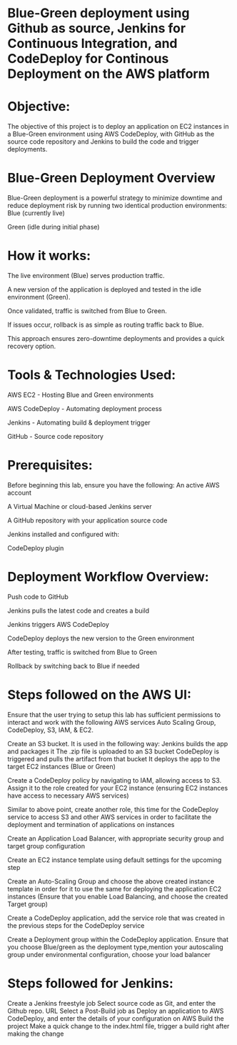 # Blue-Green deployment using Github as source, Jenkins for Continuous Integration, and CodeDeploy for Continous Deployment on the AWS platform

# Objective:
The objective of this project is to deploy an application on EC2 instances in a Blue-Green environment using AWS CodeDeploy, with GitHub as the source code repository and Jenkins to build the code and trigger deployments.

# Blue-Green Deployment Overview
Blue-Green deployment is a powerful strategy to minimize downtime and reduce deployment risk by running two identical production environments:
Blue (currently live)


Green (idle during initial phase)


# How it works:
The live environment (Blue) serves production traffic.


A new version of the application is deployed and tested in the idle environment (Green).


Once validated, traffic is switched from Blue to Green.


If issues occur, rollback is as simple as routing traffic back to Blue.


This approach ensures zero-downtime deployments and provides a quick recovery option.

# Tools & Technologies Used:
AWS EC2 - Hosting Blue and Green environments


AWS CodeDeploy - Automating deployment process


Jenkins - Automating build & deployment trigger


GitHub - Source code repository



# Prerequisites:
Before beginning this lab, ensure you have the following:
An active AWS account


A Virtual Machine or cloud-based Jenkins server


A GitHub repository with your application source code


Jenkins installed and configured with:


  CodeDeploy plugin



# Deployment Workflow Overview:
Push code to GitHub


Jenkins pulls the latest code and creates a build


Jenkins triggers AWS CodeDeploy


CodeDeploy deploys the new version to the Green environment


After testing, traffic is switched from Blue to Green


Rollback by switching back to Blue if needed


# Steps followed on the AWS UI:
Ensure that the user trying to setup this lab has sufficient permissions to interact and work with the following AWS services Auto Scaling Group, CodeDeploy, S3, IAM, & EC2.


Create an S3 bucket. It is used in the following way:
Jenkins builds the app and packages it
The .zip file is uploaded to an S3 bucket
CodeDeploy is triggered and pulls the artifact from that bucket
It deploys the app to the target EC2 instances (Blue or Green)

Create a CodeDeploy policy by navigating to IAM, allowing access to S3. Assign it to the role created for your EC2 instance (ensuring EC2 instances have access to necessary AWS services)


Similar to above point, create another role, this time for the CodeDeploy service to access S3 and other AWS services in order to facilitate the deployment and termination of applications on instances


Create an Application Load Balancer, with appropriate security group and target group configuration


Create an EC2 instance template using default settings for the upcoming step


Create an Auto-Scaling Group and choose the above created instance template in order for it to use the same for deploying the application EC2 instances (Ensure that you enable Load Balancing, and choose the created Target group)


Create a CodeDeploy application, add the service role that was created in the previous steps for the CodeDeploy service


Create a Deployment group within the CodeDeploy application. Ensure that you choose Blue/green as the deployment type,mention your autoscaling group under environmental configuration, choose your load balancer


# Steps followed for Jenkins:
Create a Jenkins freestyle job
Select source code as Git, and enter the Github repo. URL
Select a Post-Build job as Deploy an application to AWS CodeDeploy, and enter the details of your configuration on AWS
Build the project
Make a quick change to the index.html file, trigger a build right after making the change 
